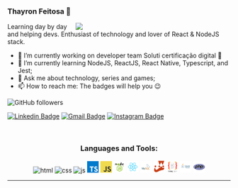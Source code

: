 ### Thayron Feitosa 👋
<img align="right" src="https://ik.imagekit.io/danilovieira/undraw_hacker_mind_6y85_Zn1Vl8GZC.png" width="350"/>

Learning day by day and helping devs. Enthusiast of technology and lover of React & NodeJS stack.

- 🔭 I’m currently working on developer team Soluti certificação digital 💚
- 🌱 I’m currently learning NodeJS, ReactJS, React Native, Typescript, and Jest;
- 💬 Ask me about technology, series and games;
- 📫 How to reach me: The badges will help you 😉

![GitHub followers](https://img.shields.io/github/followers/thayronFeitosa?labelColor=8257e5&color=8257e5&logo=github&label=Followers&logoColor=white&style=flat-square)

[![Linkedin Badge](https://img.shields.io/badge/thayron-Feitosa-8257e5?style=flat-square&labelColor=8257e5&logo=linkedin&logoColor=white&link=https://www.linkedin.com/in/thayron-feitosa-56a31116a/)](https://www.linkedin.com/in/thayron-feitosa-56a31116a/)
[![Gmail Badge](https://img.shields.io/badge/-thayronf3@gmail.com-8257e5?style=flat-square&labelColor=8257e5&logo=Gmail&logoColor=white&link=mailto:thayronf3@gmail.com)](mailto:thayronf3@gmail.com)
[![Instagram Badge](https://img.shields.io/badge/-@thayron_feitosa-8257e5?style=flat-square&labelColor=8257e5&logo=instagram&logoColor=white&link=https://www.instagram.com/thayron_feitosa/)](https://www.instagram.com/thayron_feitosa/)

<br>

 <h3 align="center" >Languages and Tools:</h3> 

<div align="center">
<img  width="30px" src="https://firebasestorage.googleapis.com/v0/b/resume-7d906.appspot.com/o/200px-HTML5_logo_and_wordmark.svg.png?alt=media&token=5b5b847e-0215-4208-b881-3e197461bcf6" alt="html"/>
<img  width="23px" src="https://firebasestorage.googleapis.com/v0/b/resume-7d906.appspot.com/o/1200px-CSS.3.svg.png?alt=media&token=56014168-0a14-4486-8914-c1a09fb31a20" alt="css"/>
<img  width="23px" src="https://firebasestorage.googleapis.com/v0/b/resume-7d906.appspot.com/o/javascript-logo-E967E87D74-seeklogo.com.png?alt=media&token=81e846f0-6ab1-4731-96e8-f82d7a7964cb" alt="js"/>

<img alt="typescript" width="26px" src="https://raw.githubusercontent.com/github/explore/80688e429a7d4ef2fca1e82350fe8e3517d3494d/topics/typescript/typescript.png" />
<img alt="javascript" width="26px" src="https://raw.githubusercontent.com/github/explore/80688e429a7d4ef2fca1e82350fe8e3517d3494d/topics/javascript/javascript.png" />
<img alt="node" width="26px" src="./img/node.png" />
<img alt="React" width="26px" src="https://raw.githubusercontent.com/github/explore/80688e429a7d4ef2fca1e82350fe8e3517d3494d/topics/react/react.png" />
<img alt="MySQL" width="26px" src="https://raw.githubusercontent.com/github/explore/80688e429a7d4ef2fca1e82350fe8e3517d3494d/topics/mysql/mysql.png" />
<img alt="typeorm" width="26px" src="./img/jest.png" />
<img alt="typeorm" width="26px" src="./img/typeorm.png" />
<img alt="java" width="26px" src="https://raw.githubusercontent.com/github/explore/80688e429a7d4ef2fca1e82350fe8e3517d3494d/topics/java/java.png" />
<img alt="java" width="26px" src="https://raw.githubusercontent.com/github/explore/80688e429a7d4ef2fca1e82350fe8e3517d3494d/topics/php/php.png" />
</div>

----
<!--
**danilo-vieira/danilo-vieira** is a ✨ _special_ ✨ repository because its `README.md` (this file) appears on your GitHub profile.
https://camo.githubusercontent.com/c622b50a943e3aaed5eacb6ef8add49b4eca3e1748c5baabadb017618b61ef50/68747470733a2f2f666972656261736573746f726167652e676f6f676c65617069732e636f6d2f76302f622f726573756d652d37643930362e61707073706f742e636f6d2f6f2f6e6f64656a732d696d6167652e706e673f616c743d6d6564696126746f6b656e3d39333935663336332d393638612d343632372d623637352d313136363430386235626632
- 😄 Pronouns: ...
- ⚡ Fun fact: ...
- 👯 I’m looking to collaborate on ...
- 🤔 I’m looking for help with ...


<!--
**thayronFeitosa/thayronFeitosa** is a ✨ _special_ ✨ repository because its `README.md` (this file) appears on your GitHub profile.

Here are some ideas to get you started:

- 🔭 I’m currently working on ...
- 🌱 I’m currently learning ...
- 👯 I’m looking to collaborate on ...
- 🤔 I’m looking for help with ...
- 💬 Ask me about ...
- 📫 How to reach me: ...
- 😄 Pronouns: ...
- ⚡ Fun fact: ...
-->
